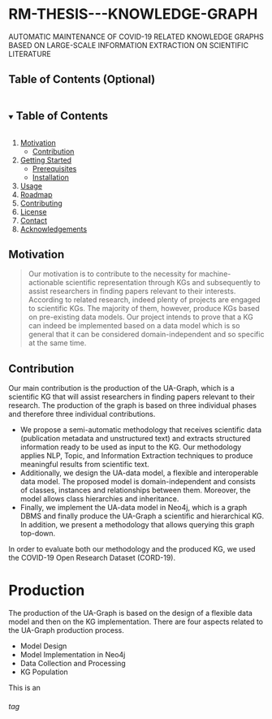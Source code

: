 # RM-THESIS---KNOWLEDGE-GRAPH
AUTOMATIC MAINTENANCE OF COVID-19 RELATED KNOWLEDGE GRAPHS BASED ON LARGE-SCALE INFORMATION EXTRACTION ON SCIENTIFIC LITERATURE

## Table of Contents (Optional)

<!-- TABLE OF CONTENTS -->
<details open="open">
  <summary><h2 style="display: inline-block">Table of Contents</h2></summary>
  <ol>
    <li>
      <a href="#about-the-project">Motivation</a>
      <ul>
        <li><a href="#built-with">Contribution</a></li>
      </ul>
    </li>
    <li>
      <a href="#getting-started">Getting Started</a>
      <ul>
        <li><a href="#prerequisites">Prerequisites</a></li>
        <li><a href="#installation">Installation</a></li>
      </ul>
    </li>
    <li><a href="#usage">Usage</a></li>
    <li><a href="#roadmap">Roadmap</a></li>
    <li><a href="#contributing">Contributing</a></li>
    <li><a href="#license">License</a></li>
    <li><a href="#contact">Contact</a></li>
    <li><a href="#acknowledgements">Acknowledgements</a></li>
  </ol>
</details>

<!-- Motivation -->
## Motivation

> Our motivation is to contribute to the necessity for machine-actionable scientific representation through KGs and subsequently to assist researchers in finding papers relevant to their interests. According to related research, indeed plenty of projects are engaged to scientific KGs. The majority of them, however, produce KGs based on pre-existing data models. Our project intends to prove that a KG can indeed be implemented based on a data model which is so general that it can be considered domain-independent and so specific at the same time.



<!--Contribution -->
## Contribution
Our main contribution is the production of the UA-Graph, which is a scientific KG that will assist researchers in finding papers relevant to their research. The production of the graph is based on three individual phases and therefore three individual contributions. <br />
- We propose a semi-automatic methodology that receives scientific data (publication metadata and unstructured text) and extracts structured information ready to be used as input to the KG. Our methodology applies NLP, Topic, and Information Extraction techniques to produce meaningful results from scientific text. <br />
- Additionally, we design the UA-data model, a flexible and interoperable data model. The proposed model is domain-independent and consists of classes, instances and relationships between them. Moreover, the model allows class hierarchies and inheritance.
- Finally, we implement the UA-data model in Neo4j, which is a graph DBMS and finally produce the UA-Graph a scientific and hierarchical KG. In addition, we present a methodology that allows querying this graph top-down. 

In order to evaluate both our methodology and the produced KG, we used the COVID-19 Open Research Dataset (CORD-19). 
> 

# Production 
The production of the UA-Graph is based on the design of a flexible data model and then on the KG implementation. There are four aspects related to the UA-Graph production process. 

- Model Design
- Model Implementation in Neo4j 
- Data Collection and Processing
- KG Population  

This is an <h6> tag


